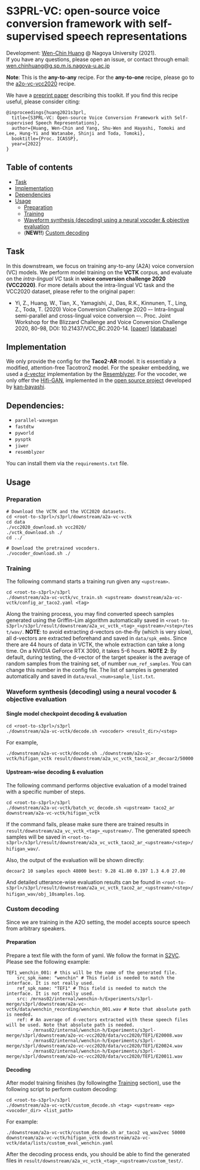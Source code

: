# S3PRL-VC: open-source voice conversion framework with self-supervised speech representations

Development: [Wen-Chin Huang](https://github.com/unilight) @ Nagoya University (2021).  
If you have any questions, please open an issue, or contact through email: wen.chinhuang@g.sp.m.is.nagoya-u.ac.jp

**Note**: This is the **any-to-any** recipe. For the **any-to-one** recipe, please go to the [a2o-vc-vcc2020](../a2o-vc-vcc2020/) recipe.

We have a [preprint paper](https://arxiv.org/abs/2110.06280) describing this toolkit. If you find this recipe useful, please consider citing:
```
@inproceedings{huang2021s3prl,
  title={S3PRL-VC: Open-source Voice Conversion Framework with Self-supervised Speech Representations},
  author={Huang, Wen-Chin and Yang, Shu-Wen and Hayashi, Tomoki and Lee, Hung-Yi and Watanabe, Shinji and Toda, Tomoki},
  booktitle={Proc. ICASSP},
  year={2022}
}
```

## Table of contents
- [Task](#task)
- [Implementation](#implementation)
- [Dependencies](#dependencies)
- [Usage](#usage)
  - [Preparation](#preparation)
  - [Training](#training)
  - [Waveform synthesis (decoding) using a neural vocoder & objective evaluation](#decoding)
  - (**NEW!!**) [Custom decoding](#custom)


## <a name="task"></a> Task

In this downstream, we focus on training any-to-any (A2A) voice conversion (VC) models.
We perform model training on the **VCTK** corpus, and evaluate on the _intra-lingual VC_ task in **voice conversion challenge 2020 (VCC2020)**.
For more details about the intra-lingual VC task and the VCC2020 dataset, please refer to the original paper:

- Yi, Z., Huang, W., Tian, X., Yamagishi, J., Das, R.K., Kinnunen, T., Ling, Z., Toda, T. (2020) Voice Conversion Challenge 2020 –- Intra-lingual semi-parallel and cross-lingual voice conversion –-. Proc. Joint Workshop for the Blizzard Challenge and Voice Conversion Challenge 2020, 80-98, DOI: 10.21437/VCC_BC.2020-14. [[paper](https://www.isca-speech.org/archive_v0/VCC_BC_2020/pdfs/VCC2020_paper_13.pdf)] [[database](https://github.com/nii-yamagishilab/VCC2020-database)]


## <a name="implementation"></a> Implementation

We only provide the config for the **Taco2-AR** model. It is essentialy a modified, attention-free Tacotron2 model. For the speaker embedding, we used a [d-vector](https://static.googleusercontent.com/media/research.google.com/zh-TW//pubs/archive/41939.pdf) implementation by the [Resemblyzer](https://github.com/resemble-ai/Resemblyzer). For the vocoder, we only offer the [Hifi-GAN](https://arxiv.org/abs/2010.05646), implemented in the [open source project](https://github.com/kan-bayashi/ParallelWaveGAN) developed by [kan-bayashi](https://github.com/kan-bayashi).

## <a name="dependencies"></a> Dependencies:

- `parallel-wavegan`
- `fastdtw`
- `pyworld`
- `pysptk`
- `jiwer`
- `resemblyzer`

You can install them via the `requirements.txt` file.

## <a name="usage"></a> Usage

### <a name="preparation"></a> Preparation
```
# Download the VCTK and the VCC2020 datasets.
cd <root-to-s3prl>/s3prl/downstream/a2a-vc-vctk
cd data
./vcc2020_download.sh vcc2020/
./vctk_download.sh ./
cd ../

# Download the pretrained vocoders.
./vocoder_download.sh ./
```

### <a name="training"></a> Training 
The following command starts a training run given any `<upstream>`.
```
cd <root-to-s3prl>/s3prl
./downstream/a2a-vc-vctk/vc_train.sh <upstream> downstream/a2a-vc-vctk/config_ar_taco2.yaml <tag>
```
Along the training process, you may find converted speech samples generated using the Griffin-Lim algorithm automatically saved in `<root-to-s3prl>/s3prl/result/downstream/a2a_vc_vctk_<tag>_<upstream>/<step>/test/wav/`.
**NOTE**: to avoid extracting d-vectors on-the-fly (which is very slow), all d-vectors are extracted beforehand and saved in `data/spk_embs`. Since there are 44 hours of data in VCTK, the whole extraction can take a long time. On a NVIDIA GeForce RTX 3090, it takes 5-6 hours.
**NOTE 2**: By default, during testing, the d-vector of the target speaker is the average of random samples from the training set, of number `num_ref_samples`. You can change this number in the config file. The list of samples is generated automatically and saved in `data/eval_<num>sample_list.txt`.

### <a name="decoding"></a> Waveform synthesis (decoding) using a neural vocoder & objective evaluation

#### Single model checkpoint decoding & evaluation
```
cd <root-to-s3prl>/s3prl
./downstream/a2a-vc-vctk/decode.sh <vocoder> <result_dir>/<step>
```
For example,
```
./downstream/a2a-vc-vctk/decode.sh ./downstream/a2a-vc-vctk/hifigan_vctk result/downstream/a2a_vc_vctk_taco2_ar_decoar2/50000
```

#### Upstream-wise decoding & evaluation
The following command performs objective evaluation of a model trained with a specific number of steps.
```
cd <root-to-s3prl>/s3prl
./downstream/a2a-vc-vctk/batch_vc_decode.sh <upstream> taco2_ar downstream/a2a-vc-vctk/hifigan_vctk
```
If the command fails, please make sure there are trained results in `result/downstream/a2a_vc_vctk_<tag>_<upstream>/`. The generated speech samples will be saved in `<root-to-s3prl>/s3prl/result/downstream/a2a_vc_vctk_taco2_ar_<upstream>/<step>/hifigan_wav/`. 

Also, the output of the evaluation will be shown directly:
```
decoar2 10 samples epoch 48000 best: 9.28 41.80 0.197 1.3 4.0 27.00
```
And detailed utterance-wise evaluation results can be found in `<root-to-s3prl>/s3prl/result/downstream/a2a_vc_vctk_taco2_ar_<upstream>/<step>/hifigan_wav/obj_10samples.log`.

### <a name="custom"></a> Custom decoding

Since we are training in the A2O setting, the model accepts source speech from arbitrary speakers.

#### Preparation

Prepare a text file with the form of yaml. We follow the format in [S2VC](https://github.com/howard1337/S2VC#voice-coanversion-with-pretrained-models). Please see the following example:

```
TEF1_wenchin_001: # this will be the name of the generated file.
    src_spk_name: "wenchin" # This field is needed to match the interface. It is not really used.
    ref_spk_name: "TEF1" # This field is needed to match the interface. It is not really used.
    src: /mrnas02/internal/wenchin-h/Experiments/s3prl-merge/s3prl/downstream/a2a-vc-vctk/data/wenchin_recording/wenchin_001.wav # Note that absolute path is needed.
    ref: # An average of d-vectors extracted with these speech files will be used. Note that absolute path is needed.
        - /mrnas02/internal/wenchin-h/Experiments/s3prl-merge/s3prl/downstream/a2o-vc-vcc2020/data/vcc2020/TEF1/E20008.wav
        - /mrnas02/internal/wenchin-h/Experiments/s3prl-merge/s3prl/downstream/a2o-vc-vcc2020/data/vcc2020/TEF1/E20024.wav
        - /mrnas02/internal/wenchin-h/Experiments/s3prl-merge/s3prl/downstream/a2o-vc-vcc2020/data/vcc2020/TEF1/E20011.wav
```

#### Decoding

After model training finishes (by followingthe [Training](#training) section), use the following script to perform custom decoding:

```
cd <root-to-s3prl>/s3prl
./downstream/a2a-vc-vctk/custom_decode.sh <tag> <upstream> <ep> <vocoder_dir> <list_path>
```

For example:

```
./downstream/a2a-vc-vctk/custom_decode.sh ar_taco2 vq_wav2vec 50000 downstream/a2a-vc-vctk/hifigan_vctk downstream/a2a-vc-vctk/data/lists/custom_eval_wenchin.yaml
```

After the decoding process ends, you should be able to find the generated files in `result/downstream/a2a_vc_vctk_<tag>_<upstream>/custom_test/`.